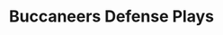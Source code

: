 ---
layout: playbook
title: Buccaneers Defense Plays
team: buccaneers
unit: defense
permalink: /buccaneers/defense/
---